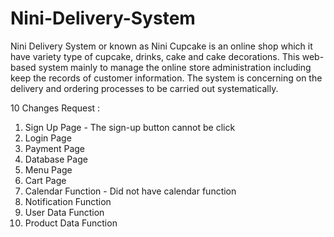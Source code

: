 # Nini-Delivery-System

Nini Delivery System or known as Nini Cupcake is an online shop which it have variety type of cupcake, drinks, cake and cake decorations. 
This web-based system mainly to manage the online store administration including keep the records of customer information. 
The system is concerning on the delivery and ordering processes to be carried out systematically.

10 Changes Request :
   1. Sign Up Page - The sign-up button cannot be click
   2. Login Page
   3. Payment Page
   4. Database Page
   5. Menu Page
   6. Cart Page
   7. Calendar Function - Did not have calendar function
   8. Notification Function
   9. User Data Function
   10. Product Data Function
